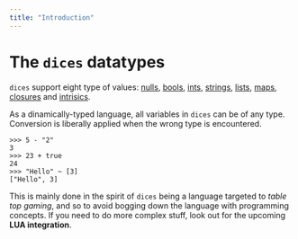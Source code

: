 ```yaml
---
title: "Introduction"
---
```

# The `dices` datatypes

`dices` support eight type of values: [nulls](man:types/nulls), [bools](man:types/bools), [ints](man:types/nulls), [strings](man:types/strings), [lists](man:types/lists), [maps](man:types/maps), [closures](man:types/closures) and [intrisics](man:types/intrisics).

As a dinamically-typed language, all variables in `dices` can be of any type. Conversion is liberally applied when the wrong type is encountered.
```dices
>>> 5 - "2"
3
>>> 23 + true
24
>>> "Hello" ~ [3]
["Hello", 3]
```
This is mainly done in the spirit of `dices` being a language targeted to *table top gaming*, and so to avoid bogging down the language with programming concepts. If you need to do more complex stuff, look out for the upcoming **LUA integration**.
